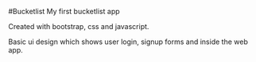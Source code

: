 #Bucketlist
My first bucketlist app

Created with bootstrap, css and javascript.

Basic ui design which shows user login, signup forms and inside the web app.

